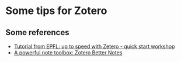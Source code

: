 # Some tips for Zotero

## Some references
* [Tutorial from EPFL: up to speed with Zetero - quick start workshop](https://fbib.gitbook.io/up-to-speed-with-zotero/introduction/readme)
* [A powerful note toolbox: Zotero Better Notes](https://github.com/windingwind/zotero-better-notes)
